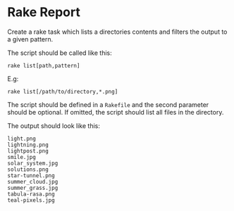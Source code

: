# Rake Report

Create a rake task which lists a directories contents and filters the output to a given pattern.

The script should be called like this:

```
rake list[path,pattern]
```

E.g:

```
rake list[/path/to/directory,*.png]
```

The script should be defined in a `Rakefile` and the second parameter should be optional. If omitted, the script should list all files in the directory.

The output should look like this:

```
light.png
lightning.png
lightpost.png
smile.jpg
solar_system.jpg
solutions.png
star-tunnel.png
summer_cloud.jpg
summer_grass.jpg
tabula-rasa.png
teal-pixels.jpg
```
